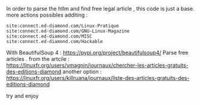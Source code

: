 In order to parse the htlm and find free legal article , this code is just a base. more actions possibles additing :

    site:connect.ed-diamond.com/Linux-Pratique
    site:connect.ed-diamond.com/GNU-Linux-Magazine
    site:connect.ed-diamond.com/MISC
    site:connect.ed-diamond.com/Hackable

With BeautifulSoup 4 : https://pypi.org/project/beautifulsoup4/
Parse free articles . 
from the artcile : https://linuxfr.org/users/vmagnin/journaux/chercher-les-articles-gratuits-des-editions-diamond
another option :
https://linuxfr.org/users/killruana/journaux/liste-des-articles-gratuits-des-editions-diamond

try and enjoy
